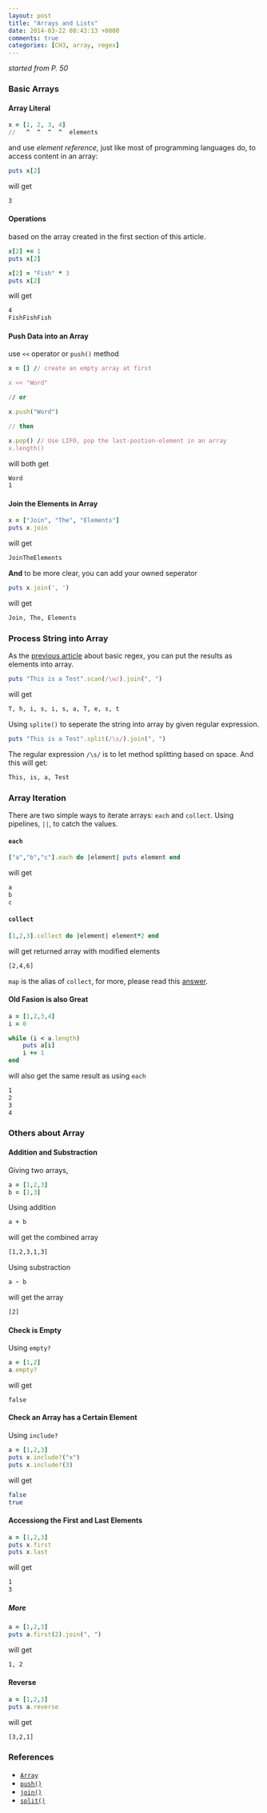 ```yaml
---
layout: post
title: "Arrays and Lists"
date: 2014-03-22 08:43:13 +0800
comments: true
categories: [CH3, array, regex]
---
```


*started from P. 50*

<!-- more -->

### Basic Arrays

#### Array Literal

```ruby
x = [1, 2, 3, 4]
//   ^  ^  ^  ^  elements
```

and use *element reference*, just like most of programming languages do, to access content in an array:

```ruby
puts x[2]
```

will get

```sh
3
```

#### Operations

based on the array created in the first section of this article.

```ruby
x[2] += 1
puts x[2]

x[2] = "Fish" * 3
puts x[2]
```

will get

```sh
4
FishFishFish
```

#### Push Data into an Array

use `<<` operator or `push()` method

```ruby
x = [] // create an empty array at first

x << "Word"

// or

x.push("Word")

// then

x.pop() // Use LIFO, pop the last-postion-element in an array
x.length()

```

will both get

```sh
Word
1
```

#### Join the Elements in Array

```ruby
x = ["Join", "The", "Elements"]
puts x.join
```

will get

```sh
JoinTheElements
```

**And** to be more clear, you can add your owned seperator

```ruby
puts x.join(', ')
```

will get

```sh
Join, The, Elements
```

### Process String into Array

As the [previous article](/blog/2014/03/19/string-basic-regular-expressions/) about basic regex, you can put the results as elements into array.

```ruby
puts "This is a Test".scan(/\w/).join(", ")
```
will get

```sh
T, h, i, s, i, s, a, T, e, s, t
```

Using `splite()` to seperate the string into array by given regular expression.

```ruby
puts "This is a Test".split(/\s/).join(", ")
```

The regular expression `/\s/` is to let method splitting based on space. And this will get:

```sh
This, is, a, Test
```

### Array Iteration

There are two simple ways to iterate arrays: `each` and `collect`. Using pipelines, `||`, to catch the values.

#### `each`

```ruby
["a","b","c"].each do |element| puts element end
```

will get

```sh
a
b
c
```

#### `collect`

```ruby
[1,2,3].collect do |element| element*2 end
```

will get returned array with modified elements

```sh
[2,4,6]
```

`map` is the alias of `collect`, for more, please read this [answer](http://stackoverflow.com/a/5254764).

#### Old Fasion is also Great

```ruby
a = [1,2,3,4]
i = 0

while (i < a.length)
	puts a[i]
	i += 1
end
```

will also get the same result as using `each`

```sh
1
2
3
4
```

### Others about Array

#### Addition and Substraction

Giving two arrays,

```ruby
a = [1,2,3]
b = [1,3]
```

Using addition

```ruby
a + b
```

will get the combined array

```sh
[1,2,3,1,3]
```

Using substraction

```ruby
a - b
```

will get the array

```sh
[2]
```

#### Check is Empty

Using `empty?`

```ruby
a = [1,2]
a.empty?
```

will get

```
false
```

#### Check an Array has a Certain Element

Using `include?`

```ruby
a = [1,2,3]
puts x.include?("x")
puts x.include?(3)
```

will get

```sh
false
true
```

#### Accessiong the First and Last Elements


```ruby
a = [1,2,3]
puts x.first
puts x.last
```

will get

```sh
1
3
```

##### More

```ruby
a = [1,2,3]
puts a.first(2).join(", ")
```

will get

```sh
1, 2
```

#### Reverse

```ruby
a = [1,2,3]
puts a.reverse
```

will get

```sh
[3,2,1]
```

### References

- [`Array`](http://www.ruby-doc.org/core-2.1.1/Array.html)
- [`push()`](http://www.ruby-doc.org/core-2.1.1/Array.html#method-i-push)
- [`join()`](http://www.ruby-doc.org/core-2.1.1/Array.html#method-i-join)
- [`split()`](http://www.ruby-doc.org/core-2.1.1/Array.html#method-i-split)
